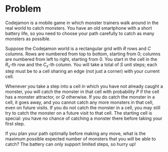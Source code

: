 # Problem

Codejamon is a mobile game in which monster trainers walk around in the real world to catch monsters. You have an old smartphone with a short battery life, so you need to choose your path carefully to catch as many monsters as possible.

Suppose the Codejamon world is a rectangular grid with $R$ rows and $C$ columns. Rows are numbered from top to bottom, starting from $0$; columns are numbered from left to right, starting from $0$. You start in the cell in the $R_s$-th row and the $C_s$-th column. You will take a total of $S$ unit steps; each step must be to a cell sharing an edge (not just a corner) with your current cell.

Whenever you take a step into a cell in which you have not already caught a monster, you will catch the monster in that cell with probability $P$ if the cell has a monster attractor, or $Q$ otherwise. If you do catch the monster in a cell, it goes away, and you cannot catch any more monsters in that cell, even on future visits. If you do not catch the monster in a cell, you may still try to catch the monster on a future visit to that cell. The starting cell is special: you have no chance of catching a monster there before taking your first step.

If you plan your path optimally before making any move, what is the maximum possible expected number of monsters that you will be able to catch?
The battery can only support limited steps, so hurry up!
